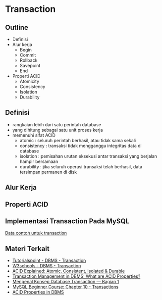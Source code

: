 # Transaction

## Outline
- Definisi
- Alur kerja
  - Begin
  - Commit
  - Rollback
  - Savepoint
  - End
- Properti ACID
  - Atomicity
  - Consistency
  - Isolation
  - Durability

## Definisi
- rangkaian lebih dari satu perintah database
- yang dihitung sebagai satu unit proses kerja
- memenuhi sifat ACID
  - atomic : seluruh perintah berhasil, atau tidak sama sekali
  - consistency : transaksi tidak mengganggu integritas data di database
  - isolation : pemisahan urutan eksekusi antar transaksi yang berjalan hampir bersamaan
  - durability : jika seluruh operasi transaksi telah berhasil, data tersimpan permanen di disk

## Alur Kerja

## Properti ACID

## Implementasi Transaction Pada MySQL

[Data contoh untuk transaction](https://github.com/insanalamin/IF214002/tree/main/pertemuan13/transaction-ddl.sql)

## Materi Terkait
- [Tutorialspoint - DBMS - Transaction](https://www.tutorialspoint.com/dbms/dbms_transaction.htm)
- [W3schools - DBMS - Transaction](https://www.w3schools.in/dbms/transaction)
- [ACID Explained: Atomic, Consistent, Isolated & Durable](https://www.bmc.com/blogs/acid-atomic-consistent-isolated-durable/)
- [Transaction Management in DBMS: What are ACID Properties?](https://www.guru99.com/dbms-transaction-management.html)
- [Mengenal Konsep Database Transaction — Bagian 1](https://medium.com/gits-apps-insight/mengenal-konsep-database-transaction-bagian-1-54e66789f75e)
- [MySQL Beginner Course: Chapter 10 - Transactions](https://www.youtube.com/watch?v=WO_VNMUuGoU)
- [ACID Properties in DBMS](https://www.geeksforgeeks.org/acid-properties-in-dbms/)
